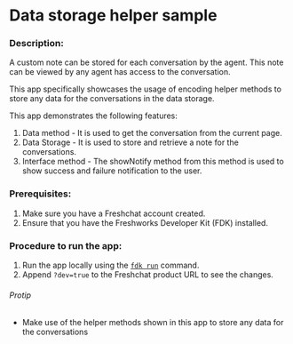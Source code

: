 # Data storage helper sample

### Description:
A custom note can be stored for each conversation by the agent. This note can be viewed by any agent has access to the conversation.

This app specifically showcases the usage of encoding helper methods to store any data for the conversations in the data storage.

This app demonstrates the following features:

1. Data method - It is used to get the conversation from the current page.
2. Data Storage - It is used to store and retrieve a note for the conversations.
3. Interface method - The showNotify method from this method is used to show success and failure notification to the user.

### Prerequisites:
1. Make sure you have a Freshchat account created.
2. Ensure that you have the Freshworks Developer Kit (FDK) installed.

### Procedure to run the app:
1. Run the app locally using the [`fdk run`](https://developers.freshchat.com/v2/docs/freshworks-cli/#run) command.
2. Append `?dev=true` to the Freshchat product URL to see the changes.

###### Protip
- Make use of the helper methods shown in this app to store any data for the conversations
